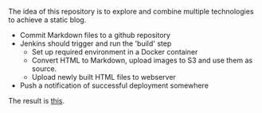 The idea of this repository is to explore and combine multiple technologies to achieve a static blog.

* Commit Markdown files to a github repository
* Jenkins should trigger and run the 'build' step
  * Set up required environment in a Docker container
  * Convert HTML to Markdown, upload images to S3 and use them as source.
  * Upload newly built HTML files to webserver
* Push a notification of successful deployment somewhere


The result is [this](https://blog.davidv.dev/).
